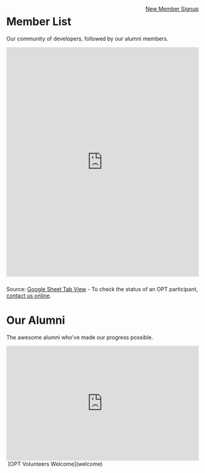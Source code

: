 <a style="float:right" href="https://docs.google.com/forms/d/e/1FAIpQLScXSX0_myDcB4_Z32hpGC71PXVsMmgy_dyZPY0aPEWamyzV-w/viewform" class="btn btn-success">New Member Signup</a>

# Member List

Our community of developers, followed by our alumni members.

<iframe width="100%" height="600px" style="margin-bottom:10px" src="https://docs.google.com/spreadsheets/d/e/2PACX-1vRh5-bIR4hC1f9H3NtDCNT19hZXnqz8WRrBwTuLGnZiA5PWhFILUv2nS2FKE2TZ4dZ-RnJkZwHx1t2Y/pubhtml?gid=1054734503&single=true" frameborder="0" allow="accelerometer; autoplay; encrypted-media; gyroscope; picture-in-picture" allowfullscreen></iframe>

Source: [Google Sheet Tab View](https://docs.google.com/spreadsheets/d/e/2PACX-1vRh5-bIR4hC1f9H3NtDCNT19hZXnqz8WRrBwTuLGnZiA5PWhFILUv2nS2FKE2TZ4dZ-RnJkZwHx1t2Y/pubhtml?gid=1054734503&single=true) - To check the status of an OPT participant, [contact us online](/io/team/).
<br>
<div style="margin-bottom:20px"></div>

# Our Alumni

The awesome alumni who've made our progress possible.

<iframe width="100%" height="200px" style="height:300px;" src="https://docs.google.com/spreadsheets/d/e/2PACX-1vRh5-bIR4hC1f9H3NtDCNT19hZXnqz8WRrBwTuLGnZiA5PWhFILUv2nS2FKE2TZ4dZ-RnJkZwHx1t2Y/pubhtml?gid=1456734936&single=true" frameborder="0" allow="accelerometer; autoplay; encrypted-media; gyroscope; picture-in-picture" allowfullscreen></iframe>
<br>&nbsp;[OPT Volunteers Welcome](welcome)